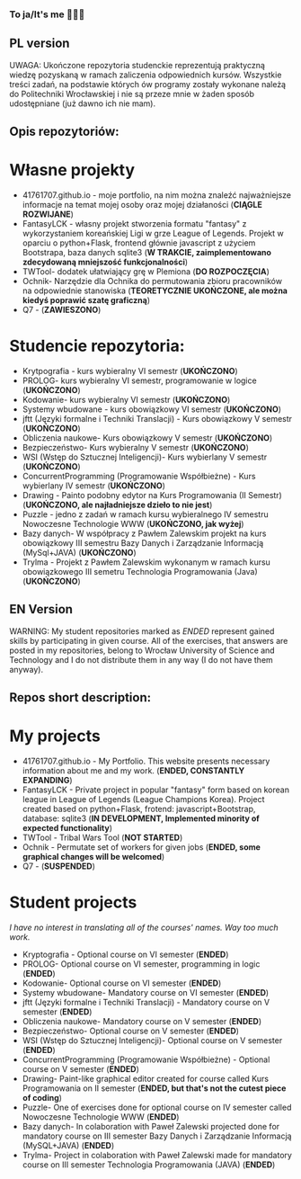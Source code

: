 ### To ja/It's me  👋👋👋
## PL version
UWAGA: Ukończone repozytoria studenckie reprezentują praktyczną wiedzę pozyskaną w ramach zaliczenia odpowiednich kursów. Wszystkie treści zadań, na podstawie których ów programy zostały wykonane należą do Politechniki Wrocławskiej i nie są przeze mnie w żaden sposób udostępniane (już dawno ich nie mam).
## Opis repozytoriów:
# Własne projekty
- 41761707.github.io - moje portfolio, na nim można znaleźć najważniejsze informacje na temat mojej osoby oraz mojej działaności (**CIĄGLE ROZWIJANE**)
- FantasyLCK - własny projekt stworzenia formatu "fantasy" z wykorzystaniem koreańskiej Ligi w grze League of Legends. Projekt w oparciu o python+Flask, frontend głównie javascript z użyciem Bootstrapa, baza danych sqlite3 (**W TRAKCIE, zaimplementowano zdecydowaną mniejszość funkcjonalności**)
- TWTool- dodatek ułatwiający grę w Plemiona (**DO ROZPOCZĘCIA**)
- Ochnik- Narzędzie dla Ochnika do permutowania zbioru pracowników na odpowiednie stanowiska (**TEORETYCZNIE UKOŃCZONE, ale można kiedyś poprawić szatę graficzną**)
- Q7 - (**ZAWIESZONO**)
# Studencie repozytoria:
- Krytpografia - kurs wybieralny VI semestr (**UKOŃCZONO**)
- PROLOG- kurs wybieralny VI semestr, programowanie w logice (**UKOŃCZONO**)
- Kodowanie- kurs wybieralny VI semestr (**UKOŃCZONO**)
- Systemy wbudowane - kurs obowiązkowy VI semestr (**UKOŃCZONO**)
- jftt (Języki formalne i Techniki Translacji) - Kurs obowiązkowy V semestr (**UKOŃCZONO**)
- Obliczenia naukowe- Kurs obowiązkowy V semestr (**UKOŃCZONO**)
- Bezpieczeństwo- Kurs wybieralny V semestr (**UKOŃCZONO**)
- WSI (Wstęp do Sztucznej Inteligencji)- Kurs wybierlany V semestr (**UKOŃCZONO**)
- ConcurrentProgramming (Programowanie Współbieżne) - Kurs wybierlany IV semestr (**UKOŃCZONO**)
- Drawing - Painto podobny edytor na Kurs Programowania (II Semestr) (**UKOŃCZONO, ale najładniejsze dzieło to nie jest**)
- Puzzle - jedno z zadań w ramach kursu wybieralnego IV semestru Nowoczesne Technologie WWW (**UKOŃCZONO, jak wyżej**)
- Bazy danych- W współpracy z Pawłem Zalewskim projekt na kurs obowiązkowy III semestru Bazy Danych i Zarządzanie Informacją (MySql+JAVA) (**UKOŃCZONO**)
- Trylma - Projekt z Pawłem Zalewskim wykonanym w ramach kursu obowiązkowego III semetru Technologia Programowania (Java) (**UKOŃCZONO**)

## EN Version
WARNING: My student repositories marked as *ENDED* represent gained skills by participating in given course. All of the exercises, that answers are posted in my repositories, belong to Wrocław University of Science and Technology and I do not distribute them in any way (I do not have them anyway).
## Repos short description:
# My projects
- 41761707.github.io - My Portfolio. This website presents necessary information about me and my work. (**ENDED, CONSTANTLY EXPANDING**)
- FantasyLCK - Private project in popular "fantasy" form based on korean league in League of Legends (League Champions Korea). Project created based on python+Flask, frotend: javascript+Bootstrap, database: sqlite3 (**IN DEVELOPMENT, Implemented minority of expected functionality**)
- TWTool - Tribal Wars Tool (**NOT STARTED**)
- Ochnik - Permutate set of workers for given jobs (**ENDED, some graphical changes will be welcomed**)
- Q7 - (**SUSPENDED**)
# Student projects
*I have no interest in translating all of the courses' names. Way too much work.*
- Kryptografia - Optional course on VI semester (**ENDED**)
- PROLOG- Optional course on VI semester, programming in logic (**ENDED**)
- Kodowanie- Optional course on VI semester (**ENDED**)
- Systemy wbudowane- Mandatory course on VI semester (**ENDED**)
- jftt (Języki formalne i Techniki Translacji) - Mandatory course on V semester (**ENDED**)
- Obliczenia naukowe- Mandatory course on V semester (**ENDED**)
- Bezpieczeństwo- Optional course on V semester (**ENDED**)
- WSI (Wstęp do Sztucznej Inteligencji)- Optional course on V semester (**ENDED**)
- ConcurrentProgramming (Programowanie Współbieżne) - Optional course on V semester (**ENDED**)
- Drawing- Paint-like graphical editor created for course called Kurs Programowania on II semester (**ENDED, but that's not the cutest piece of coding**)
- Puzzle- One of exercises done for optional course on IV semester called Nowoczesne Technologie WWW (**ENDED**)
- Bazy danych- In colaboration with Paweł Zalewski projected done for mandatory course on III semester Bazy Danych i Zarządzanie Informacją (MySQL+JAVA) (**ENDED**)
- Trylma- Project in colaboration with Paweł Zalewski made for mandatory course on III semester Technologia Programowania (JAVA) (**ENDED**)

<!--
**41761707/41761707** is a ✨ _special_ ✨ repository because its `README.md` (this file) appears on your GitHub profile.

Here are some ideas to get you started:

- 🔭 I’m currently working on ...
- 🌱 I’m currently learning ...
- 👯 I’m looking to collaborate on ...
- 🤔 I’m looking for help with ...
- 💬 Ask me about ...
- 📫 How to reach me: ...
- 😄 Pronouns: ...
- ⚡ Fun fact: ...
-->
